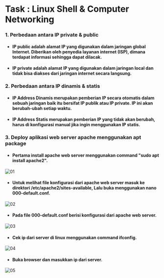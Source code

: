 # Task : Linux Shell & Computer Networking


### 1. Perbedaan antara IP private & public

* #### IP public adalah alamat IP yang digunakan dalam jaringan global Internet. Diberikan oleh penyedia layanan internet (ISP), dimana terdapat informasi sehingga dapat dilacak.

* #### IP private adalah alamat IP yang digunakan dalam jaringan local dan tidak bisa diakses dari jaringan internet secara langsung.


### 2. Perbedaan antara IP dinamis & statis

* #### IP Address Dinamis merupakan pemberian IP secara otomatis dalam sebuah jaringan baik itu bersifat IP publik atau IP private. IP ini akan berubah-ubah setiap waktu.

* #### IP Address Statis merupakan pemberian IP yang tidak akan berubah, harus di konfigurasi manual jika ingin menggunakan IP statis.


### 3. Deploy aplikasi web server apache menggunakan apt package

* #### Pertama install apache web server menggunakan command "sudo apt install apache2".
![01](assets/Screenshot(151).png)

* #### Untuk melihat file konfigurasi dari apache web server masuk ke direktori /etc/apache2/sites-available, Lalu buka menggunakan nano 000-default.conf.
![02](assets/Screenshot(152).png)

* #### Pada file 000-default.conf berisi konfigurasi dari apache web server.
![03](assets/Screenshot(153).png)

* #### Cek ip dari server di linux menggunakan command ifconfig.
![04](assets/Screenshot(154).png)

* #### Buka browser dan masukkan ip dari server.
![05](assets/Screenshot(155).png)
